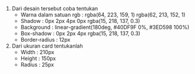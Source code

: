 1. Dari desain tersebut coba tentukan
   * Warna dalam satuan rgb : rgba(64, 223, 159, 1) rgba(62, 213, 152, 1)
   * Shadow : 0px 2px 4px 0px rgba(15, 218, 137, 0.3)
   * Background : linear-gradient(180deg, #40DF9F 0%, #3ED598 100%)
   * Box-shadow : 0px 2px 4px rgba(15, 218, 137, 0.3)
   * Border-radius : 12px
2. Dari ukuran card tentukanlah
   * Width		: 210px
   * Height		: 150px
   * Radius		: 25px
